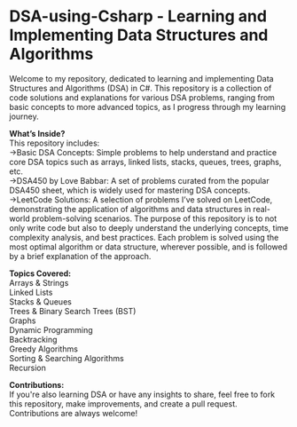# DSA-using-Csharp - Learning and Implementing Data Structures and Algorithms
Welcome to my repository, dedicated to learning and implementing Data Structures and Algorithms (DSA) in C#. This repository is a collection of code solutions and explanations for various DSA problems, 
ranging from basic concepts to more advanced topics, as I progress through my learning journey.

**What’s Inside?**  
This repository includes:  
->Basic DSA Concepts: Simple problems to help understand and practice core DSA topics such as arrays, linked lists, stacks, queues, trees, graphs, etc.  
->DSA450 by Love Babbar: A set of problems curated from the popular DSA450 sheet, which is widely used for mastering DSA concepts.  
->LeetCode Solutions: A selection of problems I’ve solved on LeetCode, demonstrating the application of algorithms and data structures in real-world problem-solving scenarios.
The purpose of this repository is to not only write code but also to deeply understand the underlying concepts, time complexity analysis, and best practices. Each problem is solved using the most optimal algorithm or data structure, wherever possible, and is followed by a brief explanation of the approach.

**Topics Covered:**  
Arrays & Strings  
Linked Lists  
Stacks & Queues  
Trees & Binary Search Trees (BST)  
Graphs  
Dynamic Programming  
Backtracking  
Greedy Algorithms  
Sorting & Searching Algorithms  
Recursion  

**Contributions:**  
If you're also learning DSA or have any insights to share, feel free to fork this repository, make improvements, and create a pull request. 
Contributions are always welcome!
